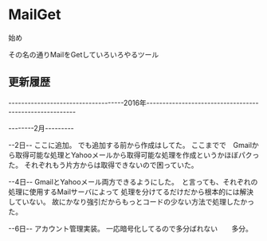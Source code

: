 # MailGet
始め

その名の通りMailをGetしていろいろやるツール

<h2>更新履歴</h2>

------------------------------------2016年--------------------------------------------------------

--------2月---------

--2日--
ここに追加。
でも追加する前から作成はしてた。
ここまでで　Gmailから取得可能な処理とYahooメールから取得可能な処理を作成というかほぼパクった。
それぞれもう片方からは取得できないので困っていた。

--4日--
GmailとYahooメール両方できるようにした。　と言っても、それぞれの処理に使用するMailサーバによって
処理を分けてるだけだから根本的には解決していない。
故にかなり強引だからもっとコードの少ない方法で処理したかった。

--6日--
アカウント管理実装。
一応暗号化してるので多分ばれない　　多分。



